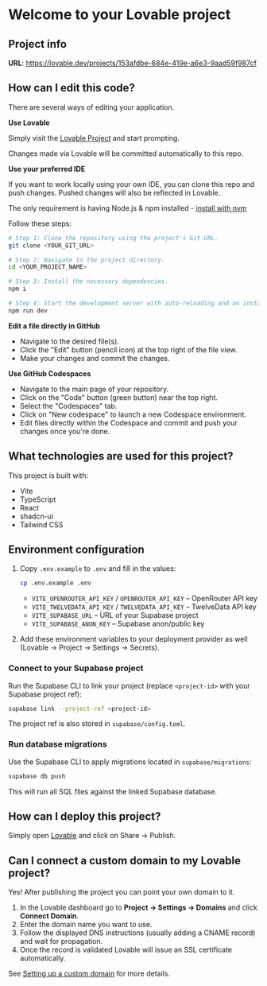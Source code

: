 # Welcome to your Lovable project

## Project info

**URL**: https://lovable.dev/projects/153afdbe-684e-419e-a6e3-9aad59f987cf

## How can I edit this code?

There are several ways of editing your application.

**Use Lovable**

Simply visit the [Lovable Project](https://lovable.dev/projects/153afdbe-684e-419e-a6e3-9aad59f987cf) and start prompting.

Changes made via Lovable will be committed automatically to this repo.

**Use your preferred IDE**

If you want to work locally using your own IDE, you can clone this repo and push changes. Pushed changes will also be reflected in Lovable.

The only requirement is having Node.js & npm installed - [install with nvm](https://github.com/nvm-sh/nvm#installing-and-updating)

Follow these steps:

```sh
# Step 1: Clone the repository using the project's Git URL.
git clone <YOUR_GIT_URL>

# Step 2: Navigate to the project directory.
cd <YOUR_PROJECT_NAME>

# Step 3: Install the necessary dependencies.
npm i

# Step 4: Start the development server with auto-reloading and an instant preview.
npm run dev
```

**Edit a file directly in GitHub**

- Navigate to the desired file(s).
- Click the "Edit" button (pencil icon) at the top right of the file view.
- Make your changes and commit the changes.

**Use GitHub Codespaces**

- Navigate to the main page of your repository.
- Click on the "Code" button (green button) near the top right.
- Select the "Codespaces" tab.
- Click on "New codespace" to launch a new Codespace environment.
- Edit files directly within the Codespace and commit and push your changes once you're done.

## What technologies are used for this project?

This project is built with:

- Vite
- TypeScript
- React
- shadcn-ui
- Tailwind CSS

## Environment configuration

1. Copy `.env.example` to `.env` and fill in the values:

   ```sh
   cp .env.example .env
   ```

   - `VITE_OPENROUTER_API_KEY` / `OPENROUTER_API_KEY` – OpenRouter API key
   - `VITE_TWELVEDATA_API_KEY` / `TWELVEDATA_API_KEY` – TwelveData API key
   - `VITE_SUPABASE_URL` – URL of your Supabase project
   - `VITE_SUPABASE_ANON_KEY` – Supabase anon/public key

2. Add these environment variables to your deployment provider as well (Lovable → Project → Settings → Secrets).

### Connect to your Supabase project

Run the Supabase CLI to link your project (replace `<project-id>` with your Supabase project ref):

```sh
supabase link --project-ref <project-id>
```

The project ref is also stored in `supabase/config.toml`.

### Run database migrations

Use the Supabase CLI to apply migrations located in `supabase/migrations`:

```sh
supabase db push
```

This will run all SQL files against the linked Supabase database.

## How can I deploy this project?

Simply open [Lovable](https://lovable.dev/projects/153afdbe-684e-419e-a6e3-9aad59f987cf) and click on Share -> Publish.

## Can I connect a custom domain to my Lovable project?

Yes! After publishing the project you can point your own domain to it.

1. In the Lovable dashboard go to **Project → Settings → Domains** and click **Connect Domain**.
2. Enter the domain name you want to use.
3. Follow the displayed DNS instructions (usually adding a CNAME record) and wait for propagation.
4. Once the record is validated Lovable will issue an SSL certificate automatically.

See [Setting up a custom domain](https://docs.lovable.dev/tips-tricks/custom-domain#step-by-step-guide) for more details.
